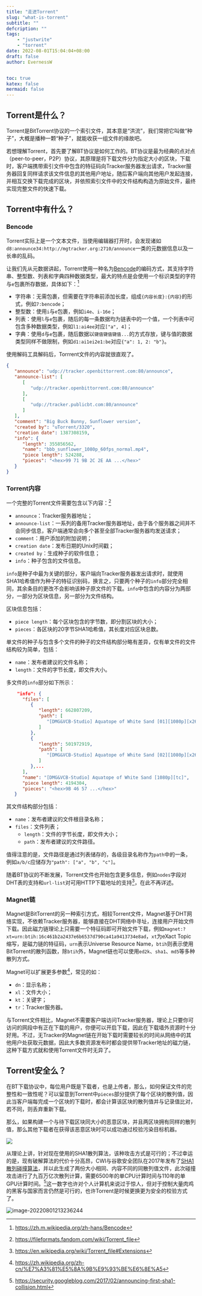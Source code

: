 ```yaml
---
title: "走进Torrent"
slug: "what-is-torrent"
subtitle: ""
defcription: ""
tags:
    - "justwrite"
    - "torrent"
date: 2022-08-01T15:04:04+08:00
draft: false
author: EvernessW


toc: true
katex: false
mermaid: false
---
```


## Torrent是什么？

Torrent是BitTorrent协议的一个索引文件，其本意是“洪流”，我们常把它叫做“种子”，大概是播种一颗“种子”，就能收获一组文件的缘故吧。

若想理解Torrent，首先要了解BT协议是如何工作的。BT协议是最为经典的点对点（peer-to-peer，P2P）协议，其原理是将下载文件分为指定大小的区块，下载时，客户端携带索引文件中包含的特征码向Tracker服务器发出请求，Tracker服务器回复同样请求该文件信息的其他用户地址，随后客户端向其他用户发起连接，并相互交换下载完成的区块，并依照索引文件中的文件结构构造为原始文件，最终实现完整文件的快速下载。

## Torrent中有什么？

### Bencode

Torrent实际上是一个文本文件，当使用编辑器打开时，会发现诸如`d8:announce34:http://mgtracker.org:2710/announce`一类的元数据信息以及一长串的乱码。

让我们先从元数据讲起，Torrent使用一种名为[Bencode](https://zh.m.wikipedia.org/zh-hans/Bencode)的编码方式，其支持字符串、整型数、列表和字典四种数据类型，最大的特点是会使用一个标识类型的字符与`e`包裹所存数据，具体如下：[^1]

* 字符串：无需包裹，但需要在字符串前添加长度，组成`{内容长度}:{内容}`的形式，例如`7:bencode`；
* 整型数：使用`i`与`e`包裹，例如`i4e`、`i-16e`；
* 列表：使用`l`与`e`包裹，随后的每一条数据均为链表中的一个值，一个列表中可包含多种数据类型，例如`l1:ai4ee`对应`["a", 4]`；
* 字典：使用`d`与`e`包裹，随后数据以`键值键值键值...`的方式存放，键与值的数据类型同样不做限制，例如`d1:ai1ei2e1:be`对应`{"a": 1, 2: "b"}`。

使用解码工具解码后，Torrrent文件的内容就很直观了。

```json
{
   "announce": "udp://tracker.openbittorrent.com:80/announce",
   "announce-list": [
      [
         "udp://tracker.openbittorrent.com:80/announce"
      ],
      [
         "udp://tracker.publicbt.com:80/announce"
      ]
   ],
   "comment": "Big Buck Bunny, Sunflower version",
   "created by": "uTorrent/3320",
   "creation date": 1387308159,
   "info": {
      "length": 355856562,
      "name": "bbb_sunflower_1080p_60fps_normal.mp4",
      "piece length": 524288,
      "pieces": "<hex>99 71 9B 2C 2E AA ...</hex>"
   }
}
```

### Torrent内容

一个完整的Torrent文件需要包含以下内容：[^2]

* `announce`：Tracker服务器地址；
* `announce-list`：一系列的备用Tracker服务器地址，由于各个服务器之间并不会同步信息，客户端通常会向多个甚至全部Tracker服务器均发送请求；
* `comment`：用户添加的附加说明；
* `creation date`：发布日期的Unix时间戳；
* `created by`：生成种子的软件信息；
* `info`：种子包含的文件信息。

`info`是种子中最为关键的部分，客户端向Tracker服务器发出请求时，就使用SHA1哈希值作为种子的特征识别码，换言之，只要两个种子的`info`部分完全相同，其余条目的更改不会影响该种子原文件的下载。`info`中包含的内容分为两部分，一部分为区块信息，另一部分为文件结构。

区块信息包括：

* `piece length`：每个区块包含的字节数，即分割区块的大小；
* `pieces`：各区块的20字节SHA1哈希值，其长度对应区块总数。

单文件的种子与包含多个文件的种子的文件结构部分略有差异，仅有单文件的文件结构较为简单，包括：

* `name`：发布者建议的文件名称；
* `length`：文件的字节长度，即文件大小。

多文件的`info`部分如下所示：

```json
	"info": {
      "files": [
         {
            "length": 662807209,
            "path": [
               "[DMG&VCB-Studio] Aquatope of White Sand [01][1080p][x264_aac][tc].mp4"
            ]
         },
         {
            "length": 501972919,
            "path": [
               "[DMG&VCB-Studio] Aquatope of White Sand [02][1080p][x264_aac][tc].mp4"
            ]
         },...
      ],
      "name": "[DMG&VCB-Studio] Aquatope of White Sand [1080p][tc]",
      "piece length": 4194304,
      "pieces": "<hex>9B 46 57 ...</hex>"
   }
```

其文件结构部分包括：

* `name`：发布者建议的文件根目录名称；
* `files`：文件列表；
  * `length`：文件的字节长度，即文件大小；
  * `path`：发布者建议的文件路径。

值得注意的是，文件路径是通过列表储存的，各级目录名称作为`path`中的一条，例如`a/b/c`应储存为`"path": ["a", "b", "c"]`。

随着BT协议的不断发展，Torrent文件也开始包含更多信息，例如`nodes`字段对DHT表的支持和`url-list`对可用HTTP下载地址的支持[^3]，在此不再详述。

### Magnet链

Magnet是BitTorrent的另一种索引方式，相较Torrent文件，Magnet基于DHT网络实现，不依赖Tracker服务器，能够直接在DHT网络中寻址，连接用户开始文件下载。因此磁力链理论上只需要一个特征码即可开始文件下载，例如`magnet:?xt=urn:btih:16c461b2a2437e6b6537d790ca41a9413734e8ad`，`xt`为eXact Topic缩写，是磁力链的特征码，`urn`表示Universe Resource Name，`btih`则表示使用BitTorrent的散列函数，除`btih`外，Magnet链也可以使用`ed2k`、`sha1`、`md5`等多种散列方式。

Magnet可以扩展更多参数[^4]，常见的如：

* `dn`：显示名称；
* `xl`：文件大小；
* `kt`：关键字；
* `tr`：Tracker服务器。

与Torrent文件相比，Magnet不需要客户端访问Tracker服务器，理论上只要你可访问的网段中有正在下载的用户，你便可以开启下载，因此在下载墙外资源时十分好用。不过，无Tracker的Magnet链在开始下载时需要较长的时间从网络中的其他用户处获取元数据，因此大多数资源发布时都会提供带Tracker地址的磁力链，这种下载方式就和使用Torrent文件时无异了。

## Torrent安全么？

在BT下载协议中，每位用户既是下载者，也是上传者，那么，如何保证文件的完整性和一致性呢？可以留意到Torrent中`pieces`部分提供了每个区块的散列值，因此当客户端每完成一个区块的下载时，都会计算该区块的散列值并与记录值比对，若不同，则丢弃重新下载。

那么，如果构建一个与待下载区块同大小的恶意区块，并且两区块拥有同样的散列值，那么其他下载者在获得该恶意区块时可以成功通过校验污染目标机器。

![](https://img.ioyoi.me/202208012033116.webp)

从理论上讲，针对现在使用的SHA1散列算法，该种攻击方式是可行的；不过幸运的是，现有破解算法的代价十分高昂，CWI与谷歌安全团队在2017年发布了[SHA1散列碰撞算法](https://shattered.io/)，并以此生成了两份大小相同、内容不同的同散列值文件，此次碰撞攻击进行了九百万亿次散列计算，需要6500年的单CPU计算时间与110年的单GPU计算时间。[^5]这一数字也许对个人计算机来说过于惊人，但对于控制大量肉鸡的黑客与国家而言仍然是可行的，也许Torrent是时候更换更为安全的校验方式了。

![image-20220801213236244](https://img.ioyoi.me/202208012132954.webp)



[^1]:https://zh.m.wikipedia.org/zh-hans/Bencode
[^2]: https://fileformats.fandom.com/wiki/Torrent_file
[^3]: https://en.wikipedia.org/wiki/Torrent_file#Extensions
[^4]: https://zh.wikipedia.org/zh-cn/%E7%A3%81%E5%8A%9B%E9%93%BE%E6%8E%A5
[^5]: https://security.googleblog.com/2017/02/announcing-first-sha1-collision.html
